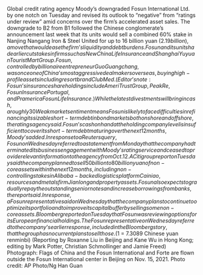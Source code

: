 Global credit rating agency Moody’s downgraded Fosun International Ltd. by one notch on Tuesday and revised its outlook to “negative” from “ratings under review” amid concerns over the firm’s accelerated asset sales.
The downgrade to B2 from B1 followed the Chinese conglomerate’s announcement last week that its units would sell a combined 60% stake in Nanjing Nangang Iron & Steel United for up to 16 billion yuan ($2.19 billion), a move that would ease the firm’s liquidity and debt burdens. Fosun and its units had earlier cut stakes in firms such as New China Life Insurance and Shanghai Yuyuan Tourist Mart Group.
Fosun, controlled by billionaire entrepreneur Guo Guangchang, was once one of China’s most aggressive dealmakers overseas, buying high-profile assets including resort brand Club Med. (Editor’s note: Fosun’s insurance shareholdings include AmeriTrust Group, Peak Re, Fosun Insurance Portugal, and Pramerica Fosun Life Insurance.)
While the latest divestments will bring in cash, a roughly 30% decline in the market value of Fosun’s key holdings between the end of June and Oct. 20 from shareholding dilution and share price falls has eroded its funding headroom, Moody’s said in a statement.
Weak market sentiment means Fosun is likely to face difficulties in refinancing its sizable short-term debt in bond markets both onshore and offshore, the ratings agency said.
Fosun’s cash on hand at the holding company level is insufficient to cover its short-term debt maturing over the next 12 months, Moody’s added.
In response to a Reuters query, Fosun on Wednesday referred to a statement from Monday that the company had terminated its business engagement with Moody’s rating service and ceased to provide relevant information to the agency from Oct. 12.
A Citigroup report on Tuesday said the company planned to sell 50 billion to 80 billion yuan of non-core assets within the next 12 months, including non-controlling stakes in Alibaba-backed logistics platform Cainiao, resources and metals firm Jianlong and property assets.
Fosun also expects to gradually repay the outstanding senior notes and increase borrowings from banks, the report said.
In response, a Fosun representative said on Wednesday that the company plans to continue to optimize its portfolio and to improve its capital buffer by selling some non-core assets.
Bloomberg reported on Tuesday that Fosun was reviewing options for its European financial holdings.
The Fosun representative on Wednesday referred to the company’s earlier response, included in the Bloomberg story, that the group has no current plans to sell those.
($1 = 7.3089 Chinese yuan renminbi)
(Reporting by Roxanne Liu in Beijing and Kane Wu in Hong Kong; editing by Mark Potter, Christian Schmollinger and Jamie Freed)
Photograph: Flags of China and the Fosun International and Forte are flown outside the Fosun International center in Beijing on Nov. 15, 2021. Photo credit: AP Photo/Ng Han Guan